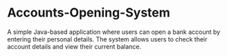 # Accounts-Opening-System
A simple Java-based application where users can open a bank account by entering their personal details. The system allows users to check their account details and view their current balance.
